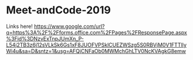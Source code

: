 # Meet-andCode-2019

Links here!
https://www.google.com/url?q=https%3A%2F%2Fforms.office.com%2FPages%2FResponsePage.aspx%3Fid%3DNzvExTnpJUmXn_P-L54j2TB3z6j12sVLkSk6Gs1xF8JUOFVPSklCUEZWSzg5S0RBVjM0V1FTTlIyWi4u&sa=D&sntz=1&usg=AFQjCNFaOb0MWMchGhLTV0NcKVAgkG8emw
